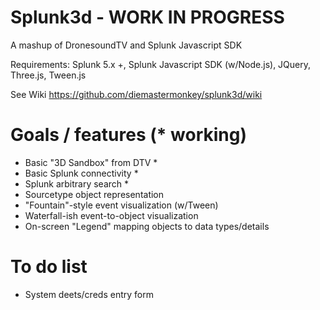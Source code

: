 # Splunk3d - WORK IN PROGRESS

A mashup of DronesoundTV and Splunk Javascript SDK

Requirements: Splunk 5.x +, Splunk Javascript SDK (w/Node.js), JQuery, Three.js, Tween.js

See Wiki https://github.com/diemastermonkey/splunk3d/wiki

# Goals / features (* working)
  - Basic "3D Sandbox" from DTV *
  - Basic Splunk connectivity *
  - Splunk arbitrary search *
  - Sourcetype object representation
  - "Fountain"-style event visualization (w/Tween)
  - Waterfall-ish event-to-object visualization 
  - On-screen "Legend" mapping objects to data types/details

# To do list
  - System deets/creds entry form
  
